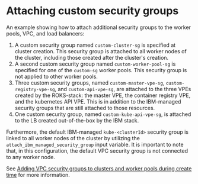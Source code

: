 # Attaching custom security groups

An example showing how to attach additional security groups to the worker pools, VPC, and load balancers:

1. A custom security group named `custom-cluster-sg` is specified at cluster creation. This security group is attached to all worker nodes of the cluster, including those created after the cluster's creation.
2. A second custom security group named `custom-worker-pool-sg` is specified for one of the `custom-sg` worker pools. This security group is not applied to other worker pools.
3. Three custom security groups, named `custom-master-vpe-sg`, `custom-registry-vpe-sg`, and `custom-api-vpe-sg`, are attached to the three VPEs created by the ROKS-stack: the master VPE, the container registry VPE, and the kubernetes API VPE. This is in addition to the IBM-managed security groups that are still attached to those resources.
4. One custom security group, named `custom-kube-api-vpe-sg`, is attached to the LB created out-of-the-box by the IBM stack.

Furthermore, the default IBM-managed `kube-<clusterId>` security group is linked to all worker nodes of the cluster by utilizing the `attach_ibm_managed_security_group` input variable. It is important to note that, in this configuration, the default VPC security group is not connected to any worker node.

See [Adding VPC security groups to clusters and worker pools during create time](https://cloud.ibm.com/docs/openshift?topic=openshift-vpc-security-group&interface=ui#vpc-sg-worker-pool) for more information.
